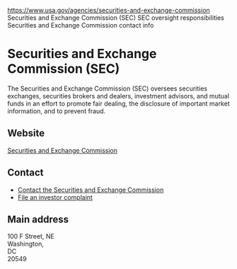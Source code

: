 

https://www.usa.gov/agencies/securities-and-exchange-commission
Securities and Exchange Commission (SEC)
SEC oversight responsibilities
Securities and Exchange Commission contact info

# Securities and Exchange Commission (SEC)

The Securities and Exchange Commission (SEC) oversees securities exchanges, securities brokers and dealers, investment advisors, and mutual funds in an effort to promote fair dealing, the disclosure of important market information, and to prevent fraud.

## Website

[Securities and Exchange Commission](https://www.sec.gov/)

## Contact

* [Contact the Securities and Exchange Commission](https://www.sec.gov/contact-information/sec-directory)  
* [File an investor complaint](https://www.sec.gov/oiea/Complaint.html)

## Main address

100 F Street, NE  
Washington,  
DC  
20549
